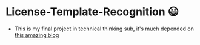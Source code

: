 # License-Template-Recognition :smiley:

- This is my final project in technical thinking sub, it's much depended on [this amazing blog](https://medium.com/@quangnhatnguyenle/detect-and-recognize-vehicles-license-plate-with-machine-learning-and-python-part-1-detection-795fda47e922)
